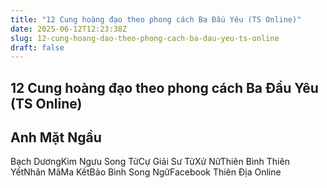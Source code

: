 ```yaml
---
title: "12 Cung hoàng đạo theo phong cách Ba Đầu Yêu (TS Online)"
date: 2025-06-12T12:23:38Z
slug: 12-cung-hoang-dao-theo-phong-cach-ba-dau-yeu-ts-online
draft: false
---
```


## 12 Cung hoàng đạo theo phong cách Ba Đầu Yêu (TS Online)

## Anh Mặt Ngầu

Bạch DươngKim Ngưu Song TửCự Giải Sư TửXử NữThiên Bình Thiên YếtNhân MãMa KếtBảo Bình Song NgữFacebook Thiên Địa Online